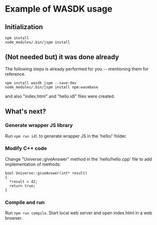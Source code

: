 # Example of WASDK usage

## Initialization

```
npm install
node_modules/.bin/jspm install
```

## (Not needed but) it was done already

The following steps is already performed for you -- mentioning them for reference.

```
npm install wasdk jspm --save-dev
node_modules/.bin/jspm install npm:wasmbase
```

and also "index.html" and "hello.idl" files were created.

## What's next?

### Generate wrapper JS library

Run `npm run idl` to generate wrapper JS in the 'hello/' folder.

### Modify C++ code

Change "Universe::giveAnswer" method in the 'hello/hello.cpp' file to add implementation of methods:

```
bool Universe::giveAnswer(int* result)
{
  *result = 42;
  return true;
}
```

### Compile and run

Run `npm run compile`. Start local web server and open index.html in a web browser.
